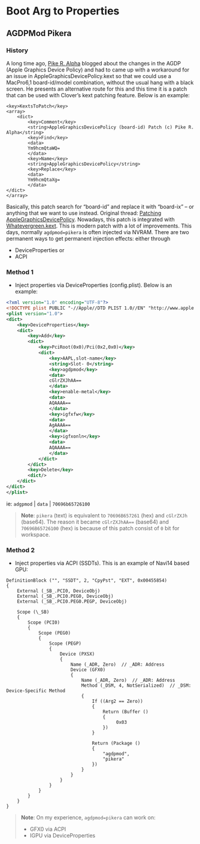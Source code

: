 # Boot Arg to Properties

## AGDPMod Pikera

### History

A long time ago, [Pike R. Alpha](https://github.com/Piker-Alpha) blogged about the changes in the AGDP (Apple Graphics Device Policy) and had to came up with a workaround for an issue in AppleGraphicsDevicePolicy.kext so that we could use a MacPro6,1 board-id/model combination, without the usual hang with a black screen. He presents an alternative route for this and this time it is a patch that can be used with Clover’s kext patching feature. Below is an example:

```zml
<key>KextsToPatch</key>        
<array>
    <dict>
        <key>Comment</key>
        <string>AppleGraphicsDevicePolicy (board-id) Patch (c) Pike R. Alpha</string>
        <key>Find</key>
        <data>
        Ym9hcmQtaWQ=
        </data>
        <key>Name</key>
        <string>AppleGraphicsDevicePolicy</string>
        <key>Replace</key>
        <data>
        Ym9hcmQtaXg=
        </data>
</dict>
</array>
```

Basically, this patch search for “board-id” and replace it with “board-ix” – or anything that we want to use instead. Original thread: [Patching AppleGraphicsDevicePolicy](https://pikeralpha.wordpress.com/2015/11/23/patching-applegraphicsdevicepolicy-kext/). Nowadays, this patch is integrated with [Whatevergreen.kext](https://github.com/acidanthera/WhateverGreen). This is modern patch with a lot of improvements. This days, normally  `agdpmod=pikera` is often injected via NVRAM. There are two permanent ways to get permanent injection effects: either through 

- DeviceProperties or
-  ACPI

### Method 1

- Inject properties via DeviceProperties (config.plist). Below is an example:

```xml
<?xml version="1.0" encoding="UTF-8"?>
<!DOCTYPE plist PUBLIC "-//Apple//DTD PLIST 1.0//EN" "http://www.apple.com/DTDs/PropertyList-1.0.dtd">
<plist version="1.0">
<dict>
	<key>DeviceProperties</key>
	<dict>
		<key>Add</key>
		<dict>
			<key>PciRoot(0x0)/Pci(0x2,0x0)</key>
			<dict>
				<key>AAPL,slot-name</key>
				<string>Slot- 0</string>
				<key>agdpmod</key>
				<data>
				cGlrZXJhAA==
				</data>
				<key>enable-metal</key>
				<data>
				AQAAAA==
				</data>
				<key>igfxfw</key>
				<data>
				AgAAAA==
				</data>
				<key>igfxonln</key>
				<data>
				AQAAAA==
				</data>
			</dict>
		</dict>
		<key>Delete</key>
		<dict/>
	</dict>
</dict>
</plist>
```

ie: `adgpmod` | `data` | `70696b65726100`

> **Note**: `pikera` (text) is equivalent to `70696B657261` (hex) and `cGlrZXJh` (base64). The reason it became `cGlrZXJhAA==` (base64) and `70696B65726100` (hex) is because of this patch consist of `0` bit for workspace. 

### Method 2

- Inject properties via ACPI (SSDTs). This is an example of Navi14 based GPU:

```asl
DefinitionBlock ("", "SSDT", 2, "CpyPst", "EXT", 0x00455854)
{
    External (_SB_.PCI0, DeviceObj)
    External (_SB_.PCI0.PEG0, DeviceObj)
    External (_SB_.PCI0.PEG0.PEGP, DeviceObj)

    Scope (\_SB)
    {
        Scope (PCI0)
        {
            Scope (PEG0)
            {
                Scope (PEGP)
                {
                    Device (PXSX)
                    {
                        Name (_ADR, Zero)  // _ADR: Address
                        Device (GFX0)
                        {
                            Name (_ADR, Zero)  // _ADR: Address
                            Method (_DSM, 4, NotSerialized)  // _DSM: Device-Specific Method
                            {
                                If ((Arg2 == Zero))
                                {
                                    Return (Buffer ()
                                    {
                                         0x03
                                    })
                                }

                                Return (Package ()
                                { 
                                    "agdpmod",
                                    "pikera"
                                })
                            }
                        }
                    }
                }
            }
        }
    }
}
```

> **Note**: On my experience, `agdpmod=pikera` can work on:
> - GFX0 via ACPI
> - IGPU via DeviceProperties
